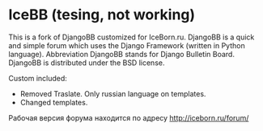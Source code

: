 IceBB (tesing, not working)
========

This is a fork of DjangoBB customized for IceBorn.ru. DjangoBB is a quick and simple forum which uses the Django Framework (written in Python language). Abbreviation DjangoBB stands for Django Bulletin Board. DjangoBB is distributed under the BSD license. 

Custom included:
- Removed Traslate. Only russian language on templates.
- Changed templates.

Рабочая версия форума находится по адресу http://iceborn.ru/forum/
